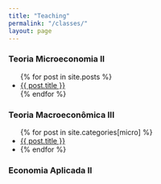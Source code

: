 ```yaml
---
title: "Teaching"
permalink: "/classes/"
layout: page
---
```



### Teoria Microeconomia II

<ul>
  {% for post in site.posts %}
    <li>
      <a href="{{ post.url }}">{{ post.title }}</a>
    </li>
  {% endfor %}
</ul>



### Teoria Macroeconômica III

<ul>
  {% for post in site.categories[micro] %}
    <li>
      <a href="{{ post.url }}">
        {{ post.title }} </a>
     <li>
  {% endfor %}
</ul>



### Economia Aplicada II
